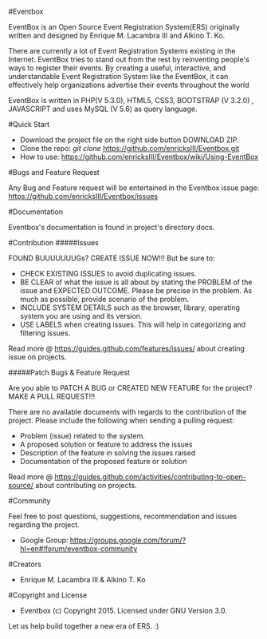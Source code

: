 #Eventbox

EventBox is an Open Source Event Registration System(ERS) originally written and designed by Enrique M. Lacambra III and Alkino T. Ko.

There are currently a lot of Event Registration Systems existing in the Internet. EventBox tries to stand out from the rest by reinventing people's ways to register their events. By creating a useful, interactive, and understandable Event Registration System like the EventBox, it can effectively help organizations advertise their events throughout the world

EventBox is written in PHP(V 5.3.0), HTML5, CSS3, BOOTSTRAP (V 3.2.0) , JAVASCRIPT and uses MySQL (V 5.6) as query language.

#Quick Start

* Download the project file on the right side button DOWNLOAD ZIP.
* Clone the repo: _git clone_ https://github.com/enricksIII/Eventbox.git
* How to use: https://github.com/enricksIII/Eventbox/wiki/Using-EventBox

#Bugs and Feature Request

Any Bug and Feature request will be entertained in the Eventbox issue page: https://github.com/enricksIII/Eventbox/issues

#Documentation

Eventbox's documentation is found in project's directory docs.

#Contribution
#####Issues

FOUND BUUUUUUUGs? CREATE ISSUE NOW!!!
But be sure to:
* CHECK EXISTING ISSUES to avoid duplicating issues.
* BE CLEAR of what the issue is all about by stating the PROBLEM of the issue and EXPECTED OUTCOME.
Please be precise in the problem. As much as possible, provide scenario of the problem.
* INCLUDE SYSTEM DETAILS such as the browser, library, operating system you are using and its version.
* USE LABELS when creating issues. This will help in categorizing and filtering issues.

Read more @ https://guides.github.com/features/issues/ about creating issue on projects.

#####Patch Bugs & Feature Request

Are you able to PATCH A BUG or CREATED NEW FEATURE for the project?
MAKE A PULL REQUEST!!!

There are no available documents with regards to the contribution of the project.
Please include the following when sending a pulling request:
  - Problem (issue) related to the system.
  - A proposed solution or feature to address the issues
  - Description of the feature in solving the issues raised
  - Documentation of the proposed feature or solution

Read more @ https://guides.github.com/activities/contributing-to-open-source/ about contributing on projects.

#Community

Feel free to post questions, suggestions, recommendation and issues regarding the project.
- Google Group: https://groups.google.com/forum/?hl=en#!forum/eventbox-community

#Creators

- Enrique M. Lacambra III & Alkino T. Ko

#Copyright and License

- Eventbox (c) Copyright 2015. Licensed under GNU Version 3.0.


Let us help build together a new era of ERS. :)
